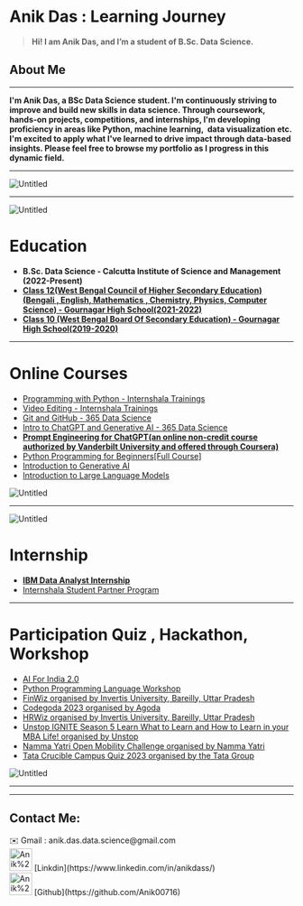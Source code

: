 # Anik Das : Learning Journey

> **Hi! I am Anik Das, and I’m a student of B.Sc. Data Science.**
> 

## **About Me**

---

**I'm Anik Das, a BSc Data Science student. I'm continuously striving to improve and build new skills in data science. Through coursework, hands-on projects, competitions, and internships, I'm developing proficiency in areas like Python, machine learning,  data visualization etc. I'm excited to apply what I've learned to drive impact through data-based insights. Please feel free to browse my portfolio as I progress in this dynamic field.**

---

![Untitled](Anik%20Das%20Learning%20Journey%2030d9c87a7a804807935c3aa72dc1c31d/Untitled.jpeg)

---

![Untitled](Anik%20Das%20Learning%20Journey%2030d9c87a7a804807935c3aa72dc1c31d/Untitled.png)

# **Education**

- **B.Sc. Data Science - Calcutta Institute of Science and Management (2022-Present)**
- [**Class 12(West Bengal Council of Higher Secondary Education) (Bengali , English, Mathematics , Chemistry, Physics, Computer Science) - Gournagar High School(2021-2022)**](https://drive.google.com/file/d/1ZI1mGRIWn0518TCdWzzFSktVG5h9p3Px/view?usp=sharing)
- [**Class 10 (West Bengal Board Of Secondary Education) - Gournagar High School(2019-2020)**](https://drive.google.com/file/d/1Npy3RCrUFpMEc3t4WK6AVxppayG5KfVn/view?usp=sharing)

---

# Online Courses

- [Programming with Python - Internshala Trainings](https://drive.google.com/file/d/1tADHPgq9DuwKo5me4rR7KrwqTKveUMwI/view?usp=sharing)
- [Video Editing - Internshala Trainings](https://drive.google.com/file/d/1ZmRc2Ay1t-lRptEFDAJSnKRvTzvGQt8S/view?usp=sharing)
- [Git and GitHub - 365 Data Science](https://drive.google.com/file/d/1FVanPiCovANZx8k6buW0A4fQoR3Wh5Zt/view?usp=sharing)
- [Intro to ChatGPT and Generative AI - 365 Data Science](https://drive.google.com/file/d/1idhq8SDMb6ZRfDtpy4Wd6r_PM9Q1K-o2/view?usp=sharing)
- **[Prompt Engineering for ChatGPT(an online non-credit course authorized by Vanderbilt University and offered through Coursera)](https://drive.google.com/file/d/12tbf5s-dTKUK2KTmB9ddtrxfLcLRmqB0/view?usp=sharing)**
- [Python Programming for Beginners[Full Course]](https://drive.google.com/file/d/1JW2TRmXr3_VOt65B9Mb4dwTX3dW6_s45/view?usp=sharing)
- [Introduction to Generative AI](https://drive.google.com/file/d/1CQncd3Emtne53oVghrFTCErBnvhL3U8z/view?usp=sharing)
- [Introduction to Large Language Models](https://drive.google.com/file/d/10DQlRyuZi5XgIdYkKUU0wf4QC5GaTaPb/view?usp=sharing)

![Untitled](Anik%20Das%20Learning%20Journey%2030d9c87a7a804807935c3aa72dc1c31d/Untitled%201.png)

---

![Untitled](Anik%20Das%20Learning%20Journey%2030d9c87a7a804807935c3aa72dc1c31d/Untitled%202.png)

# Internship

- **[IBM Data Analyst Internship](https://drive.google.com/drive/folders/1upQoV_jyBe7O7NhH7_XTN0BF1q3AD75P?usp=sharing)**
- [Internshala Student Partner Program](https://drive.google.com/drive/folders/1nLjtU6hP0eJopt2eTq5Z24J2BQg6SJl8?usp=sharing)

---

# ****Participation Quiz , Hackathon, Workshop****

- [AI For India 2.0](https://drive.google.com/file/d/1MYSa0H9W_euxcDyvhrya0_4nnVy3w6z5/view?usp=sharing)
- [Python Programming Language Workshop](https://drive.google.com/file/d/1-xz5Ysje5ut2zB4nePOwwuh4G363azaJ/view?usp=sharing)
- [FinWiz organised by Invertis University, Bareilly, Uttar Pradesh](https://drive.google.com/file/d/1IVJL_EbgAy3a4bDqCtQEKea79MA-ncbS/view?usp=sharing)
- [Codegoda 2023 organised by Agoda](https://drive.google.com/file/d/1UW-ocC2NknK-RoPderWGmZ_K1SqHcZDH/view?usp=sharing)
- [HRWiz organised by Invertis University, Bareilly, Uttar Pradesh](https://drive.google.com/file/d/1c_nNHggIogO4jmtia-Wy5tYo8Fs6q2Fc/view?usp=sharing)
- [Unstop IGNITE Season 5 Learn What to Learn and How to Learn in your MBA Life! organised by Unstop](https://drive.google.com/file/d/1iglvCHoizNbwdUksqqNrSA60TG1Skzv1/view?usp=sharing)
- [Namma Yatri Open Mobility Challenge organised by Namma Yatri](https://drive.google.com/file/d/1ak2OdcwANGnclLhTd4iQ0vuCQz0xk4Eb/view?usp=sharing)
- [Tata Crucible Campus Quiz 2023 organised by the Tata Group](https://drive.google.com/file/d/1XSgTx2u2Zq8Beag8SHPv2eFcKIp7z9c3/view?usp=sharing)

![Untitled](Anik%20Das%20Learning%20Journey%2030d9c87a7a804807935c3aa72dc1c31d/Untitled%203.png)

---

---

## Contact Me:

<aside>
✉️ Gmail : anik.das.data.science@gmail.com

</aside>

<aside>
<img src="Anik%20Das%20Learning%20Journey%2030d9c87a7a804807935c3aa72dc1c31d/800px-LinkedIn_logo_initials.png" alt="Anik%20Das%20Learning%20Journey%2030d9c87a7a804807935c3aa72dc1c31d/800px-LinkedIn_logo_initials.png" width="40px" /> [Linkdin](https://www.linkedin.com/in/anikdass/)

</aside>

<aside>
<img src="Anik%20Das%20Learning%20Journey%2030d9c87a7a804807935c3aa72dc1c31d/GitHub-Mark.png" alt="Anik%20Das%20Learning%20Journey%2030d9c87a7a804807935c3aa72dc1c31d/GitHub-Mark.png" width="40px" /> [Github](https://github.com/Anik00716)

</aside>
